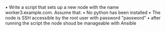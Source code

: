 • Write a script that sets up a new node with the name worker3.example.com. 
Assume that:
• No python has been installed
• The node is SSH accessible by the root user with password "password"
• after running the script the node shoud be manageable with Ansible

